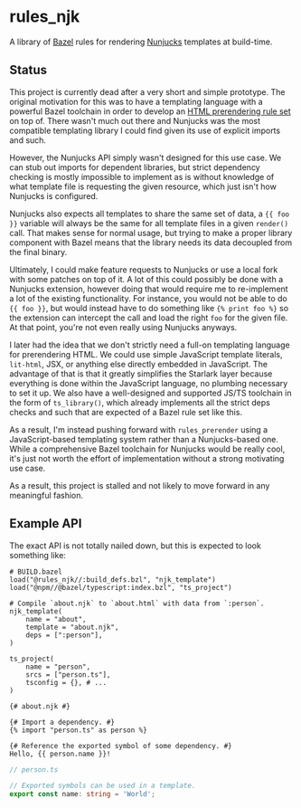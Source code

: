 # rules_njk

A library of [Bazel](https://bazel.build/) rules for rendering
[Nunjucks](https://mozilla.github.io/nunjucks/) templates at build-time.

## Status

This project is currently dead after a very short and simple prototype. The
original motivation for this was to have a templating language with a powerful
Bazel toolchain in order to develop an
[HTML prerendering rule set](https://github.com/dgp1130/rules_prerender) on top
of. There wasn't much out there and Nunjucks was the most compatible templating
library I could find given its use of explicit imports and such.

However, the Nunjucks API simply wasn't designed for this use case. We can stub
out imports for dependent libraries, but strict dependency checking is mostly
impossible to implement as is without knowledge of what template file is
requesting the given resource, which just isn't how Nunjucks is configured.

Nunjucks also expects all templates to share the same set of data, a `{{ foo }}`
variable will always be the same for all template files in a given `render()`
call. That makes sense for normal usage, but trying to make a proper library
component with Bazel means that the library needs its data decoupled from the
final binary.

Ultimately, I could make feature requests to Nunjucks or use a local fork with
some patches on top of it. A lot of this could possibly be done with a Nunjucks
extension, however doing that would require me to re-implement a lot of the
existing functionality. For instance, you would not be able to do `{{ foo }}`,
but would instead have to do something like `{% print foo %}` so the extension
can intercept the call and load the right `foo` for the given file. At that
point, you're not even really using Nunjucks anyways.

I later had the idea that we don't strictly need a full-on templating language
for prerendering HTML. We could use simple JavaScript template literals,
`lit-html`, JSX, or anything else directly embedded in JavaScript. The advantage
of that is that it greatly simplifies the Starlark layer because everything is
done within the JavaScript language, no plumbing necessary to set it up. We also
have a well-designed and supported JS/TS toolchain in the form of
`ts_library()`, which already implements all the strict deps checks and such
that are expected of a Bazel rule set like this.

As a result, I'm instead pushing forward with `rules_prerender` using a
JavaScript-based templating system rather than a Nunjucks-based one. While a
comprehensive Bazel toolchain for Nunjucks would be really cool, it's just not
worth the effort of implementation without a strong motivating use case.

As a result, this project is stalled and not likely to move forward in any
meaningful fashion.

## Example API

The exact API is not totally nailed down, but this is expected to look something
like:

```BUILD.bazel
# BUILD.bazel
load("@rules_njk//:build_defs.bzl", "njk_template")
load("@npm//@bazel/typescript:index.bzl", "ts_project")

# Compile `about.njk` to `about.html` with data from `:person`.
njk_template(
    name = "about",
    template = "about.njk",
    deps = [":person"],
)

ts_project(
    name = "person",
    srcs = ["person.ts"],
    tsconfig = {}, # ...
)
```

```nunjucks
{# about.njk #}

{# Import a dependency. #}
{% import "person.ts" as person %}

{# Reference the exported symbol of some dependency. #}
Hello, {{ person.name }}!
```

```typescript
// person.ts

// Exported symbols can be used in a template.
export const name: string = 'World';
```
